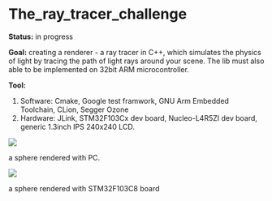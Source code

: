 # The_ray_tracer_challenge
**Status:** in progress

**Goal:** creating a renderer - a ray tracer in C++, which  simulates the physics of light by tracing the path of light rays around your scene. The lib must also able to be implemented on 32bit ARM microcontroller.

**Tool:** 
1. Software: Cmake, Google test framwork, GNU Arm Embedded Toolchain, CLion, Segger Ozone
2. Hardware: JLink, STM32F103Cx dev board, Nucleo-L4R5ZI dev board, generic 1.3inch IPS 240x240 LCD.


![](https://imgur.com/aPlueii)

a sphere rendered with PC.

![](https://imgur.com/QMKhSiG)

a sphere rendered with STM32F103C8 board